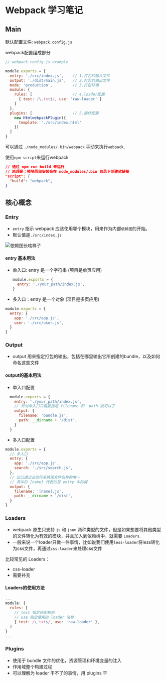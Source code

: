 # Webpack 学习笔记

## Main

默认配置文件: `webpack.config.js`

webpack配置组成部分

```js
// webpack.config.js example

module.exports = {
  entry: './src/index.js',    // 1.打包的输入文件
  output: './dist/main.js',   // 2.打包的输出文件
  mode: 'production',         // 3.打包环境
  module: {
    rules: [                  // 4.loader配置
      { test: /\.txt$/, use: 'raw-loader' }
    ]
  },
  plugins: [                  // 5.插件配置
    new HtmlwebpackPlugin({
      template: './src/index.html'
    })
  ]
}
```

可以通过 `./node_modules/.bin/webpack` 手动来执行`webpack`,

使用`npm script`来运行webpack

```json
// 通过 npm run build 来运行
// 原理是：模块局部安装会在 node_modules/.bin 目录下创建软链接
"script": {
  "build": "webpack",
}
```

## 核心概念

### Entry

* `entry` 指示 webpack 应该使用哪个模块，用来作为内部`依赖图`的开始。
* 默认值是`./src/index,js`

![依赖图长啥样子](https://tva1.sinaimg.cn/large/006tNbRwly1gb9uw6cgg5j316i0kwwmt.jpg)

#### entry 基本用法

* 单入口: entry 是一个字符串 (项目是单页应用)

  ```js
  module.exports = {
    entry: './your_path/index.js',
  }
  ```

* 多入口：entry 是一个对象 (项目是多页应用)

```js
module.exports = {
  entry: {
    app: './src/app.js',
    user: './src/user.js',
  }
}
```

### Output

* output 用来指定打包的输出，包括在哪里输出它所创建的bundle，以及如何命名这些文件

#### output的基本用法

* 单入口配置

```js
  module.exports = {
    entry: './your_path/index.js',
    // 针对单入口只需要指定 filename 和  path 就可以了
    output: {
      filename: 'bundle.js',
      path: __dirname + '/dist',
    }
  }
```

* 多入口配置

```js
module.exports = {
  // 多入口
  entry: {
    app: './src/app.js',
    search: './src/search.js',
  },
  // 出口通过占位符来确保文件名称的唯一
  // 其中的 [name] 代表的是 entry 中的键
  output: {
    filename: '[name].js',
    path: __dirname + '/dist',
  }
}
```

### Loaders

* webpack 原生只支持 `js` 和 `json` 两种类型的文件，但是如果想要将其他类型的文件转化为有效的模块，并且加入到依赖树中，就需要 `Loaders`.
* 一般来说一个loader只做一件事情，比如说我们使用`less-loader`将less转化为css文件，再通过`css-loader`来处理css文件

比较常见的 Loaders：

* css-loader
* 需要补充

#### Loaders的使用方法

```js
...
module: {
  rules: [
    // test 指定匹配规则
    // use 指定使用的 loader 名称
    { test: /\.txt$/, use: 'raw-loader' },
  ]
}
...
```

### Plugins

* 使用于 bundle 文件的优化，资源管理和环境变量的注入
* 作用域整个构建过程
* 可以理解为 loader 干不了的事情，用 plugins 干
